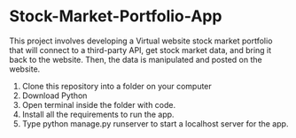 # Stock-Market-Portfolio-App
This project involves developing a Virtual website stock market portfolio that will connect to a third-party API, get stock market data, and bring it back to the website. Then, the data is manipulated and posted on the website. 

1. Clone this repository into a folder on your computer
2. Download Python
3. Open terminal inside the folder with code.
4. Install all the requirements to run the app.
5. Type python manage.py runserver to start a localhost server for the app.
